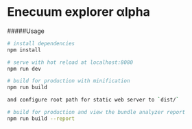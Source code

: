 # Enecuum explorer &alpha;lpha

#####Usage

``` bash
# install dependencies
npm install

# serve with hot reload at localhost:8080
npm run dev 

# build for production with minification
npm run build

and configure root path for static web server to `dist/`

# build for production and view the bundle analyzer report
npm run build --report
```

